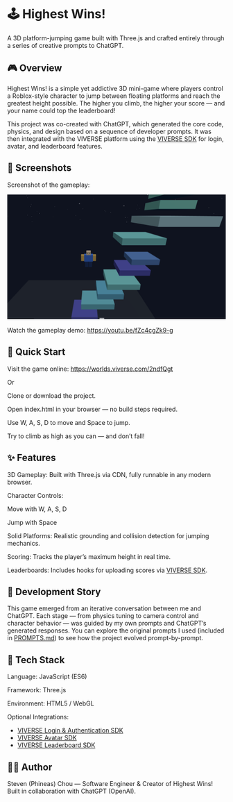 # 🕹️ Highest Wins!

A 3D platform-jumping game built with Three.js and crafted entirely through a series of creative prompts to ChatGPT.


## 🎮 Overview

Highest Wins! is a simple yet addictive 3D mini-game where players control a Roblox-style character to jump between floating platforms and reach the greatest height possible. The higher you climb, the higher your score — and your name could top the leaderboard!

This project was co-created with ChatGPT, which generated the core code, physics, and design based on a sequence of developer prompts. It was then integrated with the VIVERSE platform using the [VIVERSE SDK](https://docs.viverse.com/developer-tools) for login, avatar, and leaderboard features.


## 📸 Screenshots

Screenshot of the gameplay:

[![Main Screenshot](assets/main_screenshot.png)](https://worlds.viverse.com/2ndfQgt)

Watch the gameplay demo: https://youtu.be/fZc4cgZk9-g


## 🚀 Quick Start

Visit the game online: https://worlds.viverse.com/2ndfQgt

Or

Clone or download the project.

Open index.html in your browser — no build steps required.

Use W, A, S, D to move and Space to jump.

Try to climb as high as you can — and don’t fall!



## ✨ Features

3D Gameplay: Built with Three.js via CDN, fully runnable in any modern browser.

Character Controls:

Move with W, A, S, D

Jump with Space

Solid Platforms: Realistic grounding and collision detection for jumping mechanics.

Scoring: Tracks the player’s maximum height in real time.

Leaderboards: Includes hooks for uploading scores via [VIVERSE SDK](https://docs.viverse.com/developer-tools).

## 🧠 Development Story

This game emerged from an iterative conversation between me and ChatGPT. Each stage — from physics tuning to camera control and character behavior — was guided by my own prompts and ChatGPT’s generated responses.
You can explore the original prompts I used (included in [PROMPTS.md](PROMPTS.md)) to see how the project evolved prompt-by-prompt.

## 🧩 Tech Stack

Language: JavaScript (ES6)

Framework: Three.js

Environment: HTML5 / WebGL

Optional Integrations:

- [VIVERSE Login & Authentication SDK](https://docs.viverse.com/developer-tools/login-and-authentication-for-the-sdk)
- [VIVERSE Avatar SDK](https://docs.viverse.com/developer-tools/avatar-sdk)
- [VIVERSE Leaderboard SDK](https://docs.viverse.com/developer-tools/leaderboard-sdk)


## 👨‍💻 Author

Steven (Phineas) Chou — Software Engineer & Creator of Highest Wins!
Built in collaboration with ChatGPT (OpenAI).